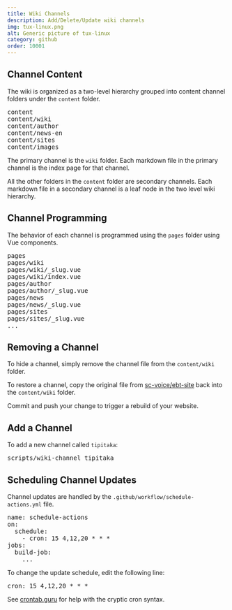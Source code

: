 ```yaml
---
title: Wiki Channels
description: Add/Delete/Update wiki channels
img: tux-linux.png
alt: Generic picture of tux-linux
category: github
order: 10001
---
```


## Channel Content
The wiki is organized 
as a two-level hierarchy grouped into content channel
folders under the `content` folder.

<pre>
content
content/wiki
content/author
content/news-en
content/sites
content/images
</pre>

The primary channel is the `wiki` folder.
Each markdown file in the primary channel is the index page
for that channel.

All the other folders in the `content` folder are secondary channels.
Each markdown file in a secondary channel is a leaf node in the 
two level wiki hierarchy.

## Channel Programming
The behavior of each channel is programmed using
the `pages` folder using Vue components.

<pre>
pages
pages/wiki
pages/wiki/_slug.vue
pages/wiki/index.vue
pages/author
pages/author/_slug.vue
pages/news
pages/news/_slug.vue
pages/sites
pages/sites/_slug.vue
...
</pre>

## Removing a Channel
To hide a channel, simply remove the channel file from the `content/wiki` folder.

To restore a channel, copy the original file
from [sc-voice/ebt-site](https://github.com/sc-voice/ebt-site/tree/main/content/wiki)
back into the `content/wiki` folder.

Commit and push your change to trigger a rebuild of your website.

## Add a Channel
To add a new channel called `tipitaka`:

<pre>
scripts/wiki-channel tipitaka
</pre>

## Scheduling Channel Updates
Channel updates are handled by the `.github/workflow/schedule-actions.yml` file.

<pre>
name: schedule-actions
on: 
  schedule:
    - cron: 15 4,12,20 * * *
jobs:
  build-job:
    ...
</pre>

To change the update schedule, edit the following line:

<pre>
cron: 15 4,12,20 * * *
</pre>

See [crontab.guru](https://crontab.guru/) for help 
with the cryptic cron syntax.

